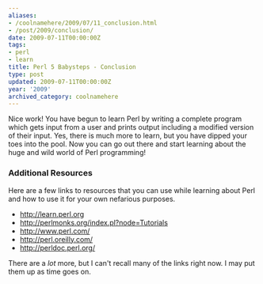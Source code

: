 ```yaml
---
aliases:
- /coolnamehere/2009/07/11_conclusion.html
- /post/2009/conclusion/
date: 2009-07-11T00:00:00Z
tags:
- perl
- learn
title: Perl 5 Babysteps - Conclusion
type: post
updated: 2009-07-11T00:00:00Z
year: '2009'
archived_category: coolnamehere
---
```

Nice work! You have begun to learn Perl by writing a complete program which
gets input from a user and prints output including a modified version of their
input. Yes, there is much more to learn, but you have dipped your toes 
into the pool. Now you can go out there and start learning about the 
huge and wild world of Perl programming!
<!--more-->

### Additional Resources

Here are a few links to resources that you can use while learning about Perl
and how to use it for your own nefarious purposes.

* <http://learn.perl.org>
* <http://perlmonks.org/index.pl?node=Tutorials>
* <http://www.perl.com/>
* <http://perl.oreilly.com/>
* <http://perldoc.perl.org/>

There are a *lot* more, but I can't recall many of the links right
now. I may put them up as time goes on.


